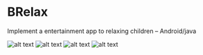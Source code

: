 # BRelax
Implement a entertainment app to relaxing children – Android/java


 
![alt text]( https://s.cafebazaar.ir/1/upload/screenshot/com.mehrahangthreefree.com0.jpg)
![alt text]( https://s.cafebazaar.ir/1/upload/screenshot/com.mehrahangthreefree.com2.jpg)
![alt text]( https://s.cafebazaar.ir/1/upload/screenshot/com.mehrahangthreefree.com4.jpg)
 ![alt text]( https://s.cafebazaar.ir/1/upload/screenshot/com.mehrahangthreefree.com5.jpg)
 
